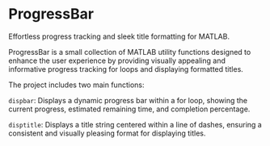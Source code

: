 # ProgressBar
Effortless progress tracking and sleek title formatting for MATLAB.

ProgressBar is a small collection of MATLAB utility functions designed to enhance the user experience by providing visually appealing and informative progress tracking for loops and displaying formatted titles. 

The project includes two main functions:

`dispbar`: Displays a dynamic progress bar within a for loop, showing the current progress, estimated remaining time, and completion percentage.

`disptitle`: Displays a title string centered within a line of dashes, ensuring a consistent and visually pleasing format for displaying titles.
